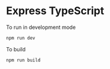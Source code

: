 # Express TypeScript

To run in development mode

```bash
npm run dev
```

To build

```bash
npm run build
```